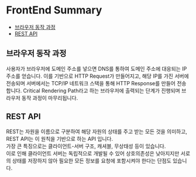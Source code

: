 # FrontEnd Summary

- [브라우저 동작 과정](#브라우저-동작-과정)
- [REST API](#rest-api)

## 브라우저 동작 과정
사용자가 브라우저에 도메인 주소를 넣으면 DNS를 통하여 도메인 주소에 대응되는 IP 주소를 얻습니다. 이를 기반으로 HTTP Request가 만들어지고, 해당 IP를 가진 서버에 전송되며 서버에서는 TCP/IP 네트워크 스택을 통해 HTTP Response를 만들어 전송합니다. Critical Rendering Path라고 하는 브라우저에 출력되는 단계가 진행되며 브라우저 동작 과정이 마무리됩니다.

## REST API
REST는 자원을 이름으로 구분하여 해당 자원의 상태를 주고 받는 모든 것을 의미하고, REST API는 이 원칙을 기반으로 하는 API 입니다.<br/> 가장 큰 특징으로는 클라이언트-서버 구조, 캐셔블, 무상태성 등이 있습니다.<br/> 이로 인해 클라이언트 서버는 독립적으로 개발될 수 있어 상호의존성은 낮아지지만 서로의 상태를 저장하지 않아 필요한 모든 정보를 요청에 포함시켜야 한다는 단점도 있습니다.
